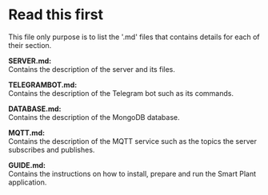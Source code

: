 
# Read this first
This file only purpose is to list the '.md' files that contains details for each of their section.

**SERVER.md:**  
Contains the description of the server and its files.

**TELEGRAMBOT.md:**  
Contains the description of the Telegram bot such as its commands.

**DATABASE.md:**  
Contains the description of the MongoDB database.

**MQTT.md:**  
Contains the description of the MQTT service such as the topics the server subscribes and publishes.

**GUIDE.md:**  
Contains the instructions on how to install, prepare and run the Smart Plant application.


